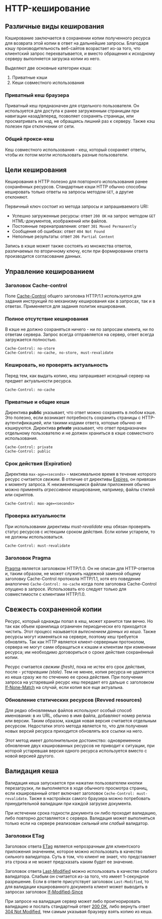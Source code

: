 # HTTP-кеширование

## Различные виды кеширования

Кэширование заключается в сохранении копии полученного ресурса для возврата этой копии в ответ на дальнейшие запросы. Благодаря кэшу производительность веб-сайтов возрастает из-за того, что клиентский запрос перехватывается, и вместо обращения к исходному серверу выполняется загрузка копии из него.

Выделяют две основные категории кэша:

1. Приватные кэши
2. Кеши совместного использования

### Приватный кеш браузера

Приватный кеш предназначен для отдельного пользователя.  Он используется для доступа к ранее загруженным страницам при навигации назад/вперед, позволяет сохранять страницы, или просматривать их код, не обращаясь лишний раз к серверу. Также кэш полезен при отключении от сети.

### Общий прокси-кеш

Кеш совместного использования - кеш, который сохраняет ответы, чтобы их потом могли использовать разные пользователи.

## Цели кеширования

Кеширования в HTTP полезно для повторного использования ранее сохранённых ресурсов. Стандартные кэши HTTP обычно способны кешировать только ответы на запросы методом `GET`, а другие отклоняют.

Первичный ключ состоит из метода запросы и запрашиваемого URI:

- Успешно загруженные ресурсы: ответ `200 OK`  на запрос методом `GET` HTML-документов, изображений или файлов.
- Постоянные перенаправления: ответ `301 Moved Permanently`
- Сообщения об ошибках: ответ `404 Not Found`
- Неполные результаты: ответ `206 Partial Content`

Запись в кэше может также состоять из множества ответов, различаемых по вторичному ключу, если при формировании ответа производится согласование данных.

## Управление кешированием

### Заголовок Cache-control

Поле [Cache-Control](https://developer.mozilla.org/ru/docs/Web/HTTP/Headers/Cache-Control) общего заголовка HTTP/1.1 используется для задания инструкций по механизму кеширования как в запросах, так и в ответах. Применяется для задания политик кеширования.

### Полное отсутствие кеширования

В кэше не должно сохраняться ничего - ни по запросам клиента, ни по ответам сервера. Запрос всегда отправляется на сервер, ответ всегда загружается полностью.

```
Cache-Control: no-store
Cache-Control: no-cache, no-store, must-revalidate
```

### Кешировать, но проверять актуальность

Перед тем, как выдать копию, кеш запрашивает исходный сервер на предмет актуальности ресурса.

```
Cache-Control: no-cache
```

### Приватные и общие кеши

Директива **public** указывает, что ответ можно сохранять в любом кэше. Это полезно, если возникает потребность сохранить страницы с HTTP-аутентификацией, или такими кодами ответа, которые обычно не кэшируются. Директива **private** указывает, что ответ предназначен отдельному пользователю и не должен храниться в кэше совместного использования.

```
Cache-Control: private
Cache-Control: public
```

### Срок действия (Expiration)

Директива `max-age=<seconds>` - максимальное время в течение которого ресурс считается *свежим*. В отличие от директивы [Expires](https://developer.mozilla.org/ru/docs/Web/HTTP/Headers/Expires), он привязан к моменту запроса. К неизменяющимся файлам приложения обычно можно применять *агрессивное* кеширование, например, файлы стилей или скриптов.

```
Cache-Control: max-age=<seconds>
```

### Проверка актуальности

При использовании директивы *must-revalidate* кеш обязан проверять статус ресурсов с истекшим сроком действия. Если копии устарели, то не должны использоваться.

```
Cache-Control: must-revalidate
```

### Заголовок Pragma

[Pragma](https://developer.mozilla.org/ru/docs/Web/HTTP/Headers/Pragma) является заголовком HTTP/1.0. Он не описан для HTTP-ответов и, таким образом, не может служить надежной заменой общему заголовку Cache-Control протокола HTTP/1.1, хотя его поведение аналогично `Cache-Control: no-cache` когда поле заголовка Cache-Control опущено в запросе. Использовать его следует только для совместимости с клиентами HTTP/1.0.

## Свежесть сохраненной копии

Ресурс, который однажды попал в кеш, может хранится там вечно. Но так как объем хранилища ограничен периодически его приходится чистить. Этот процесс называется *вытеснением данных из кеша*. Также ресурсы могут изменяться на сервере, поэтому кеш требуется обновлять. Так как HTTP является клиент-серверным протоколом, сервера не могут сами обращаться к кэшам и клиентам при изменении ресурса; им необходимо договориться о сроке действия сохранённый копии.

Ресурс считается *свежим (fresh)*, пока не истек его срок действия, после - *устаревшим (stale)*. Тем не менее, копия ресурса не удаляется из кеша сразу же по стечению ее срока действия. При получении запроса на устаревший ресурс кеш передает его дальше с заголовком [If-None-Match](https://developer.mozilla.org/en-US/docs/Web/HTTP/Headers/If-None-Match) на случай, если копия все еще актуальна.

### Обновление статических ресурсов (Revved resources)

Для редко обновляемых файлов используют особый способ именования: в их URL, обычно в имя файла, добавляют номер релиза или версии. Таким образом, каждая новая версия считается отдельным ресурсом. Недостатки этого метода является то, что для получения новых версий ресурса приходится обновлять все ссылки на него.

Этот метод имеет дополнительное достоинство: одновременное обновление двух кэшированных ресурсов не приводит к ситуации, при которой устаревшая версия одного ресурса используется вместо с новой версией другого.

## Валидация кеша

Валидация кеша запускается при нажатии пользователем кнопки перезагрузки, ли выполняется в ходе обычного просмотра страниц, если кэшированный ответ включает заголовок `Ceche-Control: must-revalidate`. Также в настройках самого браузера можно потребовать принудительной валидации при каждой загрузке документа.

При истечении срока годности документа он либо проходит валидацию, либо повторно доставляется с сервера. Валидация может выполняться только если на сервере реализован *сильный* или *слабый* валидатор.

### Заголовки ETag

Заголовок ответа [ETag](https://developer.mozilla.org/ru/docs/Web/HTTP/Headers/ETag) является непрозрачным для клиентского приложения значением, которое можно использовать в качество сильного валидатора. Суть в том, что клиент не знает, что представляет эта строка и не может предсказать каким будет ее значение.

Заголовок ответа [Last-Modified](https://developer.mozilla.org/ru/docs/Web/HTTP/Headers/Last-Modified) можно использовать в качестве слабого валидатора. Слабым он считается из-за того, что имеет 1-секундное разрешение. Если в ответе присутствует заголовок `Last-Modified`, то для валидации кэшированного документа клиент может выводить в запросах заголовок [If-Modified-Since](https://developer.mozilla.org/ru/docs/Web/HTTP/Headers/If-Modified-Since)

При запросе на валидация сервер может либо проигнорировать валидацию и послать стандартный ответ [200 OK](https://developer.mozilla.org/ru/docs/Web/HTTP/Status/200), либо вернуть ответ [304 Not Modified](https://developer.mozilla.org/ru/docs/Web/HTTP/Status/304), тем самым указывая браузеру взять копию из кеша.